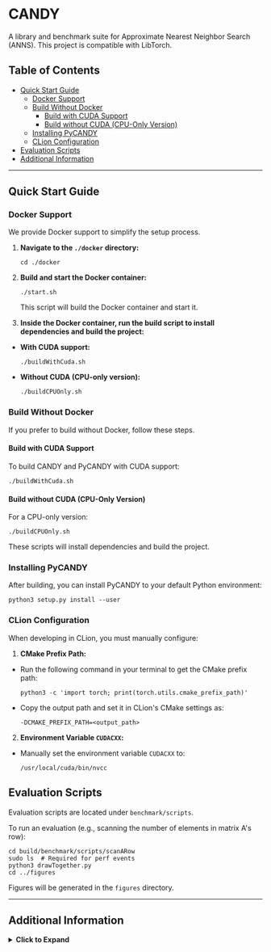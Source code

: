 # CANDY

A library and benchmark suite for Approximate Nearest Neighbor Search (ANNS). This project is compatible with LibTorch.

## Table of Contents

- [Quick Start Guide](#quick-start-guide)
  - [Docker Support](#docker-support)
  - [Build Without Docker](#build-without-docker)
    - [Build with CUDA Support](#build-with-cuda-support)
    - [Build without CUDA (CPU-Only Version)](#build-without-cuda-cpu-only-version)
  - [Installing PyCANDY](#installing-pycandy)
  - [CLion Configuration](#clion-configuration)
- [Evaluation Scripts](#evaluation-scripts)
- [Additional Information](#additional-information)
---

## Quick Start Guide

### Docker Support

We provide Docker support to simplify the setup process.

1. **Navigate to the `./docker` directory:**

   ```shell
   cd ./docker
   ```

2. **Build and start the Docker container:**

   ```shell
   ./start.sh
   ```

   This script will build the Docker container and start it.

3. **Inside the Docker container, run the build script to install dependencies and build the project:**

  - **With CUDA support:**

    ```shell
    ./buildWithCuda.sh
    ```

  - **Without CUDA (CPU-only version):**

    ```shell
    ./buildCPUOnly.sh
    ```

### Build Without Docker

If you prefer to build without Docker, follow these steps.

#### Build with CUDA Support

To build CANDY and PyCANDY with CUDA support:

```shell
./buildWithCuda.sh
```

#### Build without CUDA (CPU-Only Version)

For a CPU-only version:

```shell
./buildCPUOnly.sh
```

These scripts will install dependencies and build the project.

### Installing PyCANDY

After building, you can install PyCANDY to your default Python environment:

```shell
python3 setup.py install --user
```

### CLion Configuration

When developing in CLion, you must manually configure:

1. **CMake Prefix Path:**

  - Run the following command in your terminal to get the CMake prefix path:

    ```shell
    python3 -c 'import torch; print(torch.utils.cmake_prefix_path)'
    ```

  - Copy the output path and set it in CLion's CMake settings as:

    ```
    -DCMAKE_PREFIX_PATH=<output_path>
    ```

2. **Environment Variable `CUDACXX`:**

  - Manually set the environment variable `CUDACXX` to:

    ```
    /usr/local/cuda/bin/nvcc
    ```

## Evaluation Scripts

Evaluation scripts are located under `benchmark/scripts`.

To run an evaluation (e.g., scanning the number of elements in matrix A's row):

```shell
cd build/benchmark/scripts/scanARow
sudo ls  # Required for perf events
python3 drawTogether.py
cd ../figures
```

Figures will be generated in the `figures` directory.

---

## Additional Information

<details>
<summary><strong>Click to Expand</strong></summary>

### Table of Contents

- [Extra CMake Options](#extra-cmake-options)
- [Manual Build Instructions](#manual-build-instructions)
  - [Requirements](#requirements)
  - [Build Steps](#build-steps)
  - [CLion Build Tips](#clion-build-tips)
- [CUDA Installation (Optional)](#cuda-installation-optional)
  - [Install CUDA (if using CUDA-based Torch)](#install-cuda-if-using-cuda-based-torch)
  - [CUDA on Jetson Devices](#cuda-on-jetson-devices)
- [Torch Installation](#torch-installation)
  - [Install Python and Pip](#install-python-and-pip)
  - [Install PyTorch](#install-pytorch)
- [PAPI Support (Optional)](#papi-support-optional)
  - [Build PAPI](#build-papi)
  - [Verify PAPI Installation](#verify-papi-installation)
  - [Enable PAPI in CANDY](#enable-papi-in-candy)
- [Distributed CANDY with Ray (Optional)](#distributed-candy-with-ray-optional)
  - [Build with Ray Support](#build-with-ray-support)
  - [Running with Ray](#running-with-ray)
  - [Ray Dashboard (Optional)](#ray-dashboard-optional)
- [Local Documentation Generation (Optional)](#local-documentation-generation-optional)
  - [Install Required Packages](#install-required-packages)
  - [Generate Documentation](#generate-documentation)
    - [Accessing Documentation](#accessing-documentation)
- [Known Issues](#known-issues)

---

### Extra CMake Options

You can set additional CMake options using `cmake -D<option>=ON/OFF`:

- `ENABLE_PAPI` (OFF by default)
  - Enables PAPI-based performance tools.
  - **Setup**:
    - Navigate to the `thirdparty` directory.
    - Run `installPAPI.sh` to enable PAPI support.
    - Alternatively, set `REBUILD_PAPI` to `ON`.
- `ENABLE_HDF5` (OFF by default)
  - Enables loading data from HDF5 files.
  - The HDF5 source code is included; no extra dependency is required.
- `ENABLE_PYBIND` (OFF by default)
  - Enables building Python bindings (PyCANDY).
  - Ensure the `pybind11` source code in the `thirdparty` folder is complete.

### Manual Build Instructions

#### Requirements

- **Compiler**: G++11 or newer.
  - The default `gcc/g++` version on Ubuntu 22.04 (Jammy) is sufficient.
- **BLAS and LAPACK**:
  ```shell
  sudo apt install liblapack-dev libblas-dev
  ```
- **Graphviz (Optional)**:
  ```shell
  sudo apt-get install graphviz
  pip install torchviz
  ```

#### Build Steps

1. **Set the CUDA Compiler Path** (if using CUDA):

   ```shell
   export CUDACXX=/usr/local/cuda/bin/nvcc
   ```

2. **Create Build Directory**:

   ```shell
   mkdir build && cd build
   ```

3. **Configure CMake**:

   ```shell
   cmake -DCMAKE_PREFIX_PATH=`python3 -c 'import torch; print(torch.utils.cmake_prefix_path)'` ..
   ```

4. **Build the Project**:

   ```shell
   make
   ```

**For Debug Build**:

```shell
cmake -DCMAKE_BUILD_TYPE=Debug -DCMAKE_PREFIX_PATH=`python3 -c 'import torch; print(torch.utils.cmake_prefix_path)'` ..
make
```

#### CLion Build Tips

- Manually retrieve the CMake prefix path:

  ```shell
  python3 -c 'import torch; print(torch.utils.cmake_prefix_path)'
  ```

- Set the `-DCMAKE_PREFIX_PATH` in CLion's CMake settings.
- Set the environment variable `CUDACXX` to `/usr/local/cuda/bin/nvcc` in CLion.

### CUDA Installation (Optional)

#### Install CUDA (if using CUDA-based Torch)

Refer to the [NVIDIA CUDA Installation Guide](https://docs.nvidia.com/cuda/cuda-installation-guide-linux/index.html#ubuntu) for more details.

```shell
wget https://developer.download.nvidia.com/compute/cuda/repos/ubuntu2204/x86_64/cuda-keyring_1.0-1_all.deb
sudo dpkg -i cuda-keyring_1.0-1_all.deb
sudo apt-get update
sudo apt-get install cuda
sudo apt-get install nvidia-gds
sudo apt-get install libcudnn8 libcudnn8-dev libcublas-11-7
```

**Note**: Ensure CUDA is installed before installing CUDA-based Torch. Reboot your system after installation.

#### CUDA on Jetson Devices

- No need to install CUDA if using a pre-built JetPack on Jetson.
- Ensure `libcudnn8` and `libcublas` are installed:

  ```shell
  sudo apt-get install libcudnn8 libcudnn8-dev libcublas-*
  ```

### Torch Installation

Refer to the [PyTorch Get Started Guide](https://pytorch.org/get-started/locally/) for more details.

#### Install Python and Pip

```shell
sudo apt-get install python3 python3-pip
```

#### Install PyTorch

- **With CUDA**:

  ```shell
  pip3 install torch==1.13.0 torchvision torchaudio
  ```

- **Without CUDA**:

  ```shell
  pip3 install --ignore-installed torch==1.13.0 torchvision torchaudio --index-url https://download.pytorch.org/whl/cpu
  ```

**Note**: Conflict between `torch1.13.0+cpu` and `torchaudio+cpu` may occur with Python versions > 3.10.

### PAPI Support (Optional)

PAPI provides a consistent interface for collecting performance counter information.

#### Build PAPI

- Navigate to the `thirdparty` directory.
- Run `installPAPI.sh`.
- PAPI will be compiled and installed in `thirdparty/papi_build`.

#### Verify PAPI Installation

- Navigate to `thirdparty/papi_build/bin`.
- Run `sudo ./papi_avail` to check available events.
- Run `./papi_native_avail` to view native events.

#### Enable PAPI in CANDY

- Set `-DENABLE_PAPI=ON` when configuring CMake.
- Add the following to your top-level config file:

  ```
  usePAPI,1,U64
  perfUseExternalList,1,U64
  ```

- To specify custom event lists, set:

  ```
  perfListSrc,<path_to_your_list>,String
  ```

- Edit `perfLists/perfList.csv` in your build directory to include desired events.

### Distributed CANDY with Ray (Optional)

#### Build with Ray Support

1. **Install Ray**:

   ```shell
   pip install ray==2.8.1 ray-cpp==2.8.1
   ```

2. **Get Ray Library Path**:

   ```shell
   ray cpp --show-library-path
   ```

3. **Set `RAYPATH` Environment Variable**:

   ```shell
   export RAYPATH=<ray_library_path>
   ```

4. **Configure CMake**:

   ```shell
   cmake -DENABLE_RAY=ON ..
   ```

#### Running with Ray

- **Start the Head Node**:

  ```shell
  ray start --head
  ```

- **Start Worker Nodes**:

  ```shell
  ray start --address <head_node_ip>:6379 --node-ip-address <worker_node_ip>
  ```

- **Run the Program**:

  ```shell
  export RAY_ADDRESS=<head_node_ip>:6379
  ./<your_program_with_ray_support>
  ```

**Notes**:

- Ensure the file paths and dependencies are identical across all nodes.
- For different architectures, recompile the source code on each node.
- `torch::Tensor` may not be serializable; consider using `std::vector<float>` instead.

#### Ray Dashboard (Optional)

Refer to the [Ray Observability Guide](https://docs.ray.io/en/latest/ray-observability/getting-started.html#observability-getting-started) to set up a dashboard.

### Local Documentation Generation (Optional)

#### Install Required Packages

```shell
sudo apt-get install doxygen graphviz
sudo apt-get install texlive-latex-base texlive-fonts-recommended texlive-fonts-extra texlive-latex-extra
```

#### Generate Documentation

```shell
./genDoc.SH
```

##### Accessing Documentation

- **HTML Pages**: Located in `doc/html/index.html`.
- **PDF Manual**: Found at `refman.pdf` in the root directory.

### Known Issues

- Conflicts may occur with certain versions of PyTorch and Python.

</details>